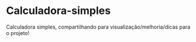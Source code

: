 # Calculadora-simples
Calculadora simples, compartilhando para visualização/melhoria/dicas para o projeto!
